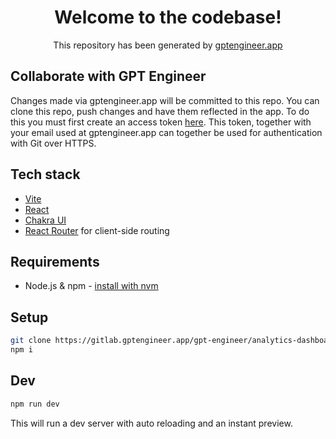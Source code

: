 <div align="center">

# Welcome to the codebase!

This repository has been generated by [gptengineer.app](https://gptengineer.app)

</div>

## Collaborate with GPT Engineer

Changes made via gptengineer.app will be committed to this repo. You can clone this repo, push changes and have them reflected in the app. To do this you must first create an access token [here](https://run.gptengineer.app/profile/settings). This token, together with your email used at gptengineer.app can together be used for authentication with Git over HTTPS.

## Tech stack

- [Vite](https://vitejs.dev/)
- [React](https://react.dev/)
- [Chakra UI](https://chakra-ui.com/)
- [React Router](https://reactrouter.com/) for client-side routing

## Requirements

- Node.js & npm - [install with nvm](https://github.com/nvm-sh/nvm#installing-and-updating)

## Setup

```sh
git clone https://gitlab.gptengineer.app/gpt-engineer/analytics-dashboard-pro.git
npm i
```

## Dev

```sh
npm run dev
```

This will run a dev server with auto reloading and an instant preview.
